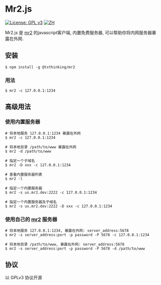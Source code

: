 # Mr2.js

[![License: GPL v3](https://img.shields.io/badge/License-GPL%20v3-blue.svg)](http://www.gnu.org/licenses/gpl-3.0)
[![ZH](https://img.shields.io/badge/EN-README-blue.svg)](https://github.com/txthinking/mr2.js/blob/master/README.md)

Mr2.js 是 [mr2](https://github.com/txthinking/mr2) 的javascript客户端, 内置免费服务器, 可以帮助你将内网服务器暴露在外网.

## 安装

```
$ npm install -g @txthinking/mr2
```

### 用法

```
$ mr2 -c 127.0.0.1:1234
```

## 高级用法

### 使用内置服务器

```
# 将本地服务 127.0.0.1:1234 暴露在外网
$ mr2 -c 127.0.0.1:1234
```

```
# 将本地目录 /path/to/www 暴露在外网
$ mr2 -d /path/to/www
```

```
# 指定一个子域名
$ mr2 -D xxx -c 127.0.0.1:1234
```

```
# 查看内置服务器列表
$ mr2 -l
```

```
# 指定一个内置服务器
$ mr2 -s us.mr2.dev:2222 -c 127.0.0.1:1234
```

```
# 指定一个内置服务器及子域名
$ mr2 -s us.mr2.dev:2222 -D xxx -c 127.0.0.1:1234
```

### 使用自己的 [mr2](https://github.com/txthinking/mr2) 服务器

```
# 将本地服务 127.0.0.1:1234, 暴露在外网: server_address:5678
$ mr2 -s server_address:port -p password -P 5678 -c 127.0.0.1:1234
```

```
# 将本地目录 /path/to/www, 暴露在外网: server_address:5678
$ mr2 -s server_address:port -p password -P 5678 -d /path/to/www
```

## 协议

以 GPLv3 协议开源

